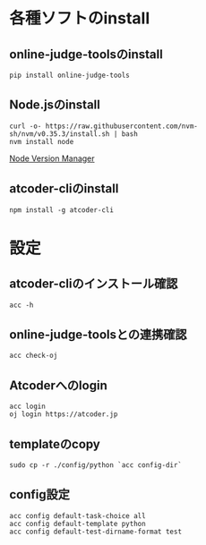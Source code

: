 # 各種ソフトのinstall
##  online-judge-toolsのinstall
```
pip install online-judge-tools
```

## Node.jsのinstall
```
curl -o- https://raw.githubusercontent.com/nvm-sh/nvm/v0.35.3/install.sh | bash
nvm install node
```
[Node Version Manager](https://github.com/nvm-sh/nvm)

## atcoder-cliのinstall
```
npm install -g atcoder-cli
```

# 設定
## atcoder-cliのインストール確認
```
acc -h
```
## online-judge-toolsとの連携確認
```
acc check-oj
```
## Atcoderへのlogin
```
acc login
oj login https://atcoder.jp
```
## templateのcopy
```
sudo cp -r ./config/python `acc config-dir`
```
## config設定
```
acc config default-task-choice all
acc config default-template python
acc config default-test-dirname-format test
```